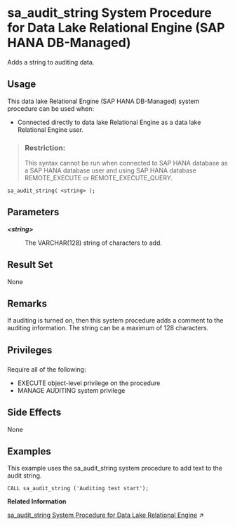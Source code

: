 <!-- loio94b152d9c67043c2828e4f3de384856b -->

# sa\_audit\_string System Procedure for Data Lake Relational Engine \(SAP HANA DB-Managed\)

Adds a string to auditing data.



<a name="loio94b152d9c67043c2828e4f3de384856b__section_dh4_3db_1yb"/>

## Usage

This data lake Relational Engine \(SAP HANA DB-Managed\) system procedure can be used when:

-   Connected directly to data lake Relational Engine as a data lake Relational Engine user.

> ### Restriction:  
> This syntax cannot be run when connected to SAP HANA database as a SAP HANA database user and using SAP HANA database REMOTE\_EXECUTE or REMOTE\_EXECUTE\_QUERY.



```
sa_audit_string( <string> );
```



<a name="loio94b152d9c67043c2828e4f3de384856b__section_ns5_ct4_rrc"/>

## Parameters


<dl>
<dt><b>

*<string\>* 

</b></dt>
<dd>

The VARCHAR\(128\) string of characters to add.



</dd>
</dl>



<a name="loio94b152d9c67043c2828e4f3de384856b__section_m3f_fnf_zyb"/>

## Result Set

None



<a name="loio94b152d9c67043c2828e4f3de384856b__section_a44_dt4_rrd"/>

## Remarks

If auditing is turned on, then this system procedure adds a comment to the auditing information. The string can be a maximum of 128 characters.



<a name="loio94b152d9c67043c2828e4f3de384856b__section_sxm_n1b_1yb"/>

## Privileges



### 

Require all of the following:

-   EXECUTE object-level privilege on the procedure
-   MANAGE AUDITING system privilege



<a name="loio94b152d9c67043c2828e4f3de384856b__section_rxd_2t4_rre"/>

## Side Effects

None



<a name="loio94b152d9c67043c2828e4f3de384856b__section_rxd_2t4_rrf"/>

## Examples

This example uses the sa\_audit\_string system procedure to add text to the audit string.

```
CALL sa_audit_string ('Auditing test start');
```

**Related Information**  


[sa_audit_string System Procedure for Data Lake Relational Engine](https://help.sap.com/viewer/19b3964099384f178ad08f2d348232a9/2023_4_QRC/en-US/3be55c396c5f1014a724eb3c15a43d25.html "Adds a string to auditing data.") :arrow_upper_right:

